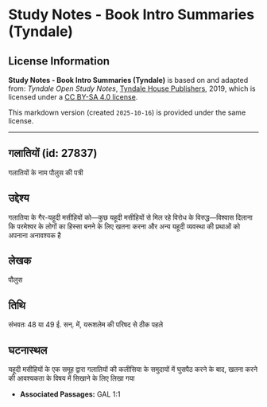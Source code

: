 # Study Notes - Book Intro Summaries (Tyndale)

## License Information

**Study Notes - Book Intro Summaries (Tyndale)** is based on and adapted from: _Tyndale Open Study Notes_, [Tyndale House Publishers](https://tyndaleopenresources.com/), 2019, which is licensed under a [CC BY-SA 4.0 license](https://creativecommons.org/licenses/by-sa/4.0/legalcode.en).

This markdown version (created `2025-10-16`) is provided under the same license.



--------------------------------

## गलातियों (id: 27837)

गलातियों के नाम पौलुस की पत्री

उद्देश्य
--------

गलातिया के गैर\-यहूदी मसीहियों को—कुछ यहूदी मसीहियों से मिल रहे विरोध के विरुद्ध—विश्वास दिलाना कि परमेश्वर के लोगों का हिस्सा बनने के लिए खतना करना और अन्य यहूदी व्यवस्था की प्रथाओं को अपनाना अनावश्यक है

लेखक
----

पौलुस

तिथि
----

संभवतः 48 या 49 ई. सन्. में, यरूशलेम की परिषद से ठीक पहले

घटनास्थल
--------

यहूदी मसीहियों के एक समूह द्वारा गलातियों की कलीसिया के समुदायों में घुसपैठ करने के बाद, खतना करने की आवश्यकता के विषय में सिखाने के लिए लिखा गया

* **Associated Passages:** GAL 1:1

